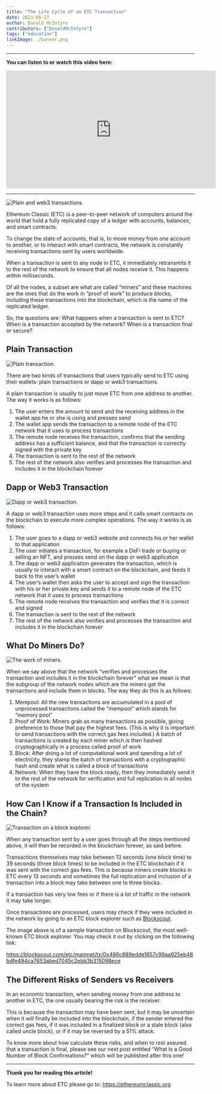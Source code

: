 ```yaml
---
title: "The Life Cycle of an ETC Transaction"
date: 2023-06-27
author: Donald McIntyre
contributors: ["DonaldMcIntyre"]
tags: ["education"]
linkImage: ./banner.png
---
```


---
**You can listen to or watch this video here:**

<iframe width="560" height="315" src="https://www.youtube.com/embed/PD_aluJ_MVU" title="YouTube video player" frameborder="0" allow="accelerometer; autoplay; clipboard-write; encrypted-media; gyroscope; picture-in-picture; web-share" allowfullscreen></iframe>

---

![Plain and web3 transactions.](./banner.png)

Ethereum Classic (ETC) is a peer-to-peer network of computers around the world that hold a fully replicated copy of a ledger with accounts, balances, and smart contracts. 

To change the state of accounts, that is, to move money from one account to another, or to interact with smart contracts, the network is constantly receiving transactions sent by users worldwide.

When a transaction is sent to any node in ETC, it immediately retransmits it to the rest of the network to ensure that all nodes receive it. This happens within milliseconds.

Of all the nodes, a subset are what are called “miners” and these machines are the ones that do the work in “proof of work” to produce blocks, including these transactions into the blockchain, which is the name of the replicated ledger.

So, the questions are: What happens when a transaction is sent to ETC? When is a transaction accepted by the network? When is a transaction final or secure?

## Plain Transaction

![Plain transaction.](./1.png)

There are two kinds of transactions that users typically send to ETC using their wallets: plain transactions or dapp or web3 transactions.

A plain transaction is usually to just move ETC from one address to another. The way it works is as follows:

1. The user enters the amount to send and the receiving address in the wallet app he or she is using and presses send
2. The wallet app sends the transaction to a remote node of the ETC network that it uses to process transactions
3. The remote node receives the transaction, confirms that the sending address has a sufficient balance, and that the transaction is correctly signed with the private key
4. The transaction is sent to the rest of the network
5. The rest of the network also verifies and processes the transaction and includes it in the blockchain forever

## Dapp or Web3 Transaction

![Dapp or web3 transaction.](./2.png)

A dapp or web3 transaction uses more steps and it calls smart contracts on the blockchain to execute more complex operations. The way it works is as follows:

1. The user goes to a dapp or web3 website and connects his or her wallet to that application
2. The user initiates a transaction, for example a DeFi trade or buying or selling an NFT, and presses send on the dapp or web3 application
3. The dapp or web3 application generates the transaction, which is usually to interact with a smart contract on the blockchain, and feeds it back to the user’s wallet
4. The user’s wallet then asks the user to accept and sign the transaction with his or her private key and sends it to a remote node of the ETC network that it uses to process transactions
5. The remote node receives the transaction and verifies that it is correct and signed
6. The transaction is sent to the rest of the network
7. The rest of the network also verifies and processes the transaction and includes it in the blockchain forever

## What Do Miners Do?

![The work of miners.](./3.png)

When we say above that the network “verifies and processes the transaction and includes it in the blockchain forever” what we mean is that the subgroup of the network nodes which are the miners get the transactions and include them in blocks. The way they do this is as follows:

1. Mempool: All the new transactions are accumulated in a pool of unprocessed transactions called the “mempool” which stands for “memory pool”
2. Proof of Work: Miners grab as many transactions as possible, giving preference to those that pay the highest fees. (This is why it is important to send transactions with the correct gas fees included.) A batch of transactions is created by each miner which is then hashed cryptographically in a process called proof of work
3. Block: After doing a lot of computational work and spending a lot of electricity, they stamp the batch of transactions with a cryptographic hash and create what is called a block of transactions
4. Network: When they have the block ready, then they immediately send it to the rest of the network for verification and full replication in all nodes of the system

## How Can I Know if a Transaction Is Included in the Chain?

![Transaction on a block explorer.](./4.png)

When any transaction sent by a user goes through all the steps mentioned above, it will then be recorded in the blockchain forever, as said before.

Transactions themselves may take between 13 seconds (one block time) to 39 seconds (three block times) to be included in the ETC blockchain if it was sent with the correct gas fees. This is because miners create blocks in ETC every 13 seconds and sometimes the full replication and inclusion of a transaction into a block may take between one to three blocks.

If a transaction has very low fees or if there is a lot of traffic in the network it may take longer.

Once transactions are processed, users may check if they were included in the network by going to an ETC block explorer such as [Blockscout](https://blockscout.com/etc/mainnet/).

The image above is of a sample transaction on Blockscout, the most well-known ETC block explorer. You may check it out by clicking on the following link:

https://blockscout.com/etc/mainnet/tx/0x486c889edde1857c99aa925eb48bdfe494ca7653abed7045c2ebb3b315098ece

## The Different Risks of Senders vs Receivers

In an economic transaction, when sending money from one address to another in ETC, the one usually bearing the risk is the receiver. 

This is because the transaction may have been sent, but it may be uncertain when it will finally be included into the blockchain, if the sender entered the correct gas fees, if it was included in a finalized block or a stale block (also called uncle block), or if it may be reversed by a 51% attack.

To know more about how calculate these risks, and when to rest assured that a transaction is final, please see our next post entitled “What Is a Good Number of Block Confirmations?” which will be published after this one!

---

**Thank you for reading this article!**

To learn more about ETC please go to: https://ethereumclassic.org
